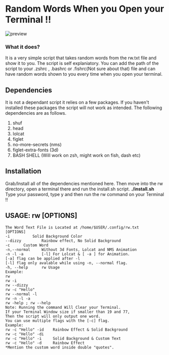 # Random Words When you Open your Terminal !!
![preview](https://github.com/Sidmaz666/rw/blob/main/rw-preview.gif?raw=true)
### What it does?
It is a very simple script that takes random words from the rw.txt file and show it to you. The script is self explaniatory. You can add the path of the script to your .zshrc , .bashrc or .fishrc(Not sure about that) file and can have random words shown to you every time when you open your terminal.
## Dependencies
It is not a dependant script it relies on a few packages. If you haven't installed these packages the script will not work as intended. The following dependencies are as follows.
1. shuf
2. head
3. lolcat
4. figlet
5. no-more-secrets (nms)
6. figlet-extra-fonts (3d)
7. BASH SHELL (Will work on zsh, might work on fish, dash etc)
## Installation
Grab/Install all of the dependencies mentioned here. Then move into the rw directory, open a terminal there and run the install.sh script.
**./install.sh**
Type your password, type y and then run the rw command on your Terminal !!
## USAGE: rw [OPTIONS] 
	The Word Text File is Located at /home/$USER/.config/rw.txt
	[OPTIONS]
	-i      	Solid Background Color
	--dizzy         Rainbow effect, No Solid Background
	-c 		Custom Word
	-n,--normal     Without 3d Fonts, Lolcat and NMS Animation
	-n -l -a        [-l] For Lolcat & [ -a ] for Animation.
	[-a] flag can be applied after -l
	[-l] flag only avalable while using -n, --normal flag.
	-h, --help      rw Usage
	Example:
	rw
	rw -i
	rw --dizzy
	rw -c "Hello"
	rw --normal -l
	rw -n -l -a
	rw -help ; rw --help
	Note: Running the command Will Clear your Terminal.
	If your Terminal Window size if smaller than 19 and 77, 
	Then the script will only output one word.
	You can use multiple flags with the [-c] flag.
	Example:
	rw -c "Hello" -id    Rainbow Effect & Solid Background
	rw -c "Hello" -di
	rw -c "Hello" -i     Solid Background & Custom Text
	rw -c "Hello" -d     Rainbow Effect
	*Mention the custom word inside double "quotes".
